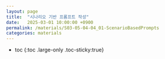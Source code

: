 ```yaml
---
layout: page
title:  "시나리오 기반 프롬프트 작성"
date:   2025-03-01 10:00:00 +0900
permalink: /materials/S03-05-04-04_01-ScenarioBasedPrompts
categories: materials
---
```

* toc
{:toc .large-only .toc-sticky:true}